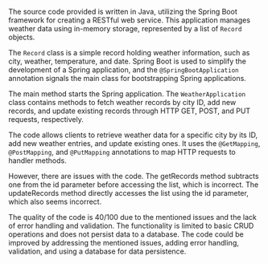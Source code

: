 The source code provided is written in Java, utilizing the Spring Boot framework for creating a RESTful web service. This application manages weather data using in-memory storage, represented by a list of `Record` objects.

The `Record` class is a simple record holding weather information, such as city, weather, temperature, and date. Spring Boot is used to simplify the development of a Spring application, and the `@SpringBootApplication` annotation signals the main class for bootstrapping Spring applications.

The main method starts the Spring application. The `WeatherApplication` class contains methods to fetch weather records by city ID, add new records, and update existing records through HTTP GET, POST, and PUT requests, respectively.

The code allows clients to retrieve weather data for a specific city by its ID, add new weather entries, and update existing ones. It uses the `@GetMapping`, `@PostMapping`, and `@PutMapping` annotations to map HTTP requests to handler methods.

However, there are issues with the code. The getRecords method subtracts one from the id parameter before accessing the list, which is incorrect. The updateRecords method directly accesses the list using the id parameter, which also seems incorrect.

The quality of the code is 40/100 due to the mentioned issues and the lack of error handling and validation. The functionality is limited to basic CRUD operations and does not persist data to a database. The code could be improved by addressing the mentioned issues, adding error handling, validation, and using a database for data persistence.